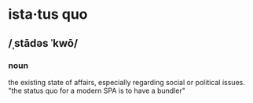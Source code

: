 # ista·tus quo
## /ˌstādəs ˈkwō/
### noun
the existing state of affairs, especially regarding social or political issues.
"the status quo for a modern SPA is to have a bundler"
